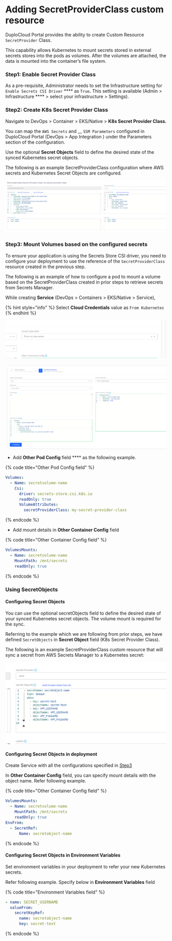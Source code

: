 # Adding SecretProviderClass custom resource

DuploCloud Portal provides the ability to create Custom Resource `SecretProvider` Class.

This capability allows Kubernetes to mount secrets stored in external secrets stores into the pods as volumes. After the volumes are attached, the data is mounted into the container’s file system.

### Step1: Enable Secret Provider Class

As a pre-requisite, Administrator needs to set the Infrastructure setting for `Enable Secrets CSI Driver` **** as `True`**.** This setting is available (Admin > Infrastructure **** > select your infrastructure > Settings).

### Step2: Create K8s Secret Provider Class

Navigate to DevOps > Container > EKS/Native > **K8s Secret Provider Class.**

You can map the `AWS Secrets` and __ `SSM Parameters` configured in DuploCloud Portal (DevOps > App Integration ) under the Parameters section of the configuration.

Use the optional **Secret Objects** field to define the desired state of the synced Kubernetes secret objects.

The following is an example SecretProviderClass configuration where AWS secrets and Kubernetes Secret Objects are configured.

![K8s Secret Provider Class Page](<../../../.gitbook/assets/image (6) (3).png>)

### **Step3:** Mount Volumes based on the configured secrets

To ensure your application is using the Secrets Store CSI driver, you need to configure your deployment to use the  reference of the `SecretProviderClass` resource created in the previous step.

The following is an example of how to configure a pod to mount a volume based on the SecretProviderClass created in prior steps to retrieve secrets from Secrets Manager.

While creating **Service** (DevOps > Containers > EKS/Native > Service),&#x20;

{% hint style="info" %}
Select **Cloud Credentials** value as `From Kubernetes`
{% endhint %}

![Select Cloud Credentials](<../../../.gitbook/assets/image (34).png>)

![Advance Options Service Page](<../../../.gitbook/assets/image (24) (2).png>)

* Add **Other Pod Config** field **** as the following example.

{% code title="Other Pod Config field" %}
```yaml
Volumes:
  - Name: secretvolume-name
    Csi:
      driver: secrets-store.csi.k8s.io
      readOnly: true
      VolumeAttributes:
        secretProviderClass: my-secret-provider-class

```
{% endcode %}

* Add mount details in **Other Container Config** field

{% code title="Other Container Config field" %}
```yaml
VolumesMounts:
  - Name: secretvolume-name
    MountPath: /mnt/secrets
    readOnly: true

```
{% endcode %}

### Using SecretObjects

#### Configuring Secret Objects

You can use the optional secretObjects field to define the desired state of your synced Kubernetes secret objects. The volume mount is required for the sync.

Referring to the example which we are following from prior steps, we have defined `SecretObjects` in **Secret Object** field (K8s Secret Provider Class).

&#x20;The following is an example SecretProviderClass custom resource that will sync a secret from AWS Secrets Manager to a Kubernetes secret:

![K8s Secret Provider Class Page](<../../../.gitbook/assets/image (4) (1).png>)

#### Configuring Secret Objects in deployment

Create Service with all the configurations specified in [Step3](adding-secretproviderclass-custom-resource.md#step3-mount-volumes-based-on-the-configured-secrets)

In **Other Container Config** field, you can specify mount details with the object name. Refer following example.

{% code title="Other Container Config field" %}
```yaml
VolumesMounts:
  - Name: secretvolume-name
    MountPath: /mnt/secrets
    readOnly: true
EnvFrom:
  - SecretRef:
      Name: secretobject-name
```
{% endcode %}

#### Configuring Secret Objects in Environment Variables

Set environment variables in your deployment to refer your new Kubernetes secrets.

Refer following example. Specify below in **Environment Variables** field

{% code title="Environment Variables field" %}
```yaml
- name: SECRET_USERNAME
  valueFrom:
    secretKeyRef:
      name: secretobject-name
      key: secret-text
```
{% endcode %}

